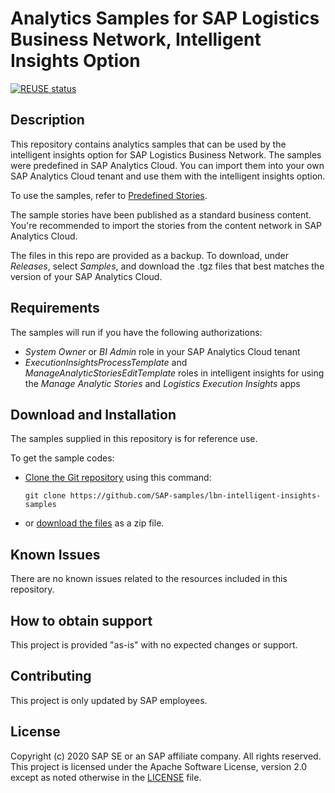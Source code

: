 # Analytics Samples for SAP Logistics Business Network, Intelligent Insights Option

[![REUSE status](https://api.reuse.software/badge/github.com/SAP-samples/lbn-intelligent-insights-samples)](https://api.reuse.software/info/github.com/SAP-samples/lbn-intelligent-insights-samples)

## Description
This repository contains analytics samples that can be used by the intelligent insights option for SAP Logistics Business Network. The samples were predefined in SAP Analytics Cloud. You can import them into your own SAP Analytics Cloud tenant and use them with the intelligent insights option.

To use the samples, refer to [Predefined Stories](https://help.sap.com/viewer/2a5a897d953d44318834c982451a37f6/LBN/en-US/8811e0d5fcdf461597dd1a42cbdb3f38.html).

The sample stories have been published as a standard business content. You're recommended to import the stories from the content network in SAP Analytics Cloud. 
  
The files in this repo are provided as a backup. To download, under *Releases*, select *Samples*, and download the .tgz files that best matches the version of your SAP Analytics Cloud.

## Requirements
The samples will run if you have the following authorizations:
- *System Owner* or *BI Admin* role in your SAP Analytics Cloud tenant
- *ExecutionInsightsProcessTemplate* and *ManageAnalyticStoriesEditTemplate* roles in intelligent insights for using the *Manage Analytic Stories* and *Logistics Execution Insights* apps

## Download and Installation
The samples supplied in this repository is for reference use.  

To get the sample codes:

- [Clone the Git repository](https://help.github.com/articles/cloning-a-repository/) using this command:
  
  `git clone https://github.com/SAP-samples/lbn-intelligent-insights-samples`
  
- or [download the files](https://github.com/SAP-samples/lbn-intelligent-insights-samples/archive/main.zip) as a zip file.

## Known Issues
There are no known issues related to the resources included in this repository.

## How to obtain support
This project is provided "as-is" with no expected changes or support.

## Contributing
This project is only updated by SAP employees.

## License
Copyright (c) 2020 SAP SE or an SAP affiliate company. All rights reserved. This project is licensed under the Apache Software License, version 2.0 except as noted otherwise in the [LICENSE](LICENSES/Apache-2.0.txt) file.

